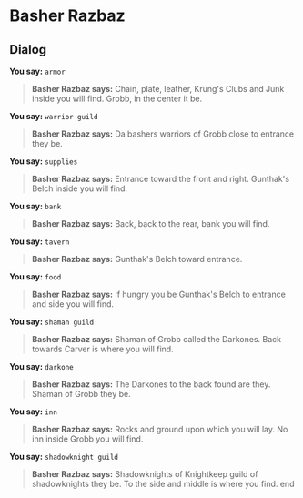 # Basher Razbaz
## Dialog

**You say:** `armor`



>**Basher Razbaz says:** Chain, plate, leather, Krung's Clubs and Junk inside you will find.  Grobb, in the center it be.

**You say:** `warrior guild`



>**Basher Razbaz says:** Da bashers warriors of Grobb close to entrance they be.

**You say:** `supplies`



>**Basher Razbaz says:** Entrance toward the front and right.  Gunthak's Belch inside you will find.

**You say:** `bank`



>**Basher Razbaz says:** Back, back to the rear, bank you will find.

**You say:** `tavern`



>**Basher Razbaz says:** Gunthak's Belch toward entrance.

**You say:** `food`



>**Basher Razbaz says:** If hungry you be Gunthak's Belch to entrance and side you will find.

**You say:** `shaman guild`



>**Basher Razbaz says:** Shaman of Grobb called the Darkones.  Back towards Carver is where you will find.

**You say:** `darkone`



>**Basher Razbaz says:** The Darkones to the back found are they.  Shaman of Grobb they be.

**You say:** `inn`



>**Basher Razbaz says:** Rocks and ground upon which you will lay.  No inn inside Grobb you will find.

**You say:** `shadowknight guild`



>**Basher Razbaz says:** Shadowknights of Knightkeep guild of shadowknights they be.  To the side and middle is where you find.
end